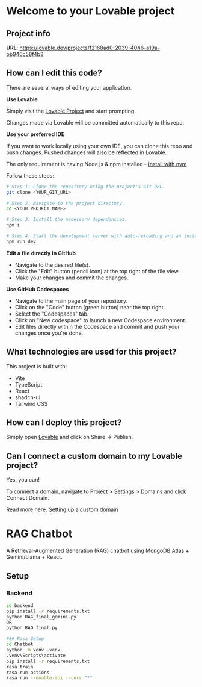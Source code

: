 # Welcome to your Lovable project

## Project info

**URL**: https://lovable.dev/projects/f2168ad0-2039-4046-a19a-bb946c58f4b3

## How can I edit this code?

There are several ways of editing your application.

**Use Lovable**

Simply visit the [Lovable Project](https://lovable.dev/projects/f2168ad0-2039-4046-a19a-bb946c58f4b3) and start prompting.

Changes made via Lovable will be committed automatically to this repo.

**Use your preferred IDE**

If you want to work locally using your own IDE, you can clone this repo and push changes. Pushed changes will also be reflected in Lovable.

The only requirement is having Node.js & npm installed - [install with nvm](https://github.com/nvm-sh/nvm#installing-and-updating)

Follow these steps:

```sh
# Step 1: Clone the repository using the project's Git URL.
git clone <YOUR_GIT_URL>

# Step 2: Navigate to the project directory.
cd <YOUR_PROJECT_NAME>

# Step 3: Install the necessary dependencies.
npm i

# Step 4: Start the development server with auto-reloading and an instant preview.
npm run dev
```

**Edit a file directly in GitHub**

- Navigate to the desired file(s).
- Click the "Edit" button (pencil icon) at the top right of the file view.
- Make your changes and commit the changes.

**Use GitHub Codespaces**

- Navigate to the main page of your repository.
- Click on the "Code" button (green button) near the top right.
- Select the "Codespaces" tab.
- Click on "New codespace" to launch a new Codespace environment.
- Edit files directly within the Codespace and commit and push your changes once you're done.

## What technologies are used for this project?

This project is built with:

- Vite
- TypeScript
- React
- shadcn-ui
- Tailwind CSS

## How can I deploy this project?

Simply open [Lovable](https://lovable.dev/projects/f2168ad0-2039-4046-a19a-bb946c58f4b3) and click on Share -> Publish.

## Can I connect a custom domain to my Lovable project?

Yes, you can!

To connect a domain, navigate to Project > Settings > Domains and click Connect Domain.

Read more here: [Setting up a custom domain](https://docs.lovable.dev/features/custom-domain#custom-domain)

# RAG Chatbot

A Retrieval-Augmented Generation (RAG) chatbot using MongoDB Atlas + Gemini/Llama + React.

## Setup

### Backend
```bash
cd backend
pip install -r requirements.txt
python RAG_final_gemini.py
OR
python RAG_final.py

### Rasa Setup
cd Chatbot
python -m venv .venv
.venv\Scripts\activate
pip install -r requirements.txt
rasa train
rasa run actions
rasa run --enable-api --cors "*"